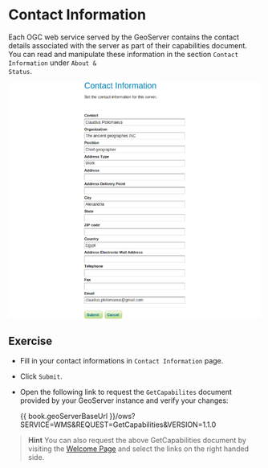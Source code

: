 # Contact Information

Each OGC web service served by the GeoServer contains the contact details
associated with the server as part of their capabilities document. You can read
and manipulate these information in the section `Contact Information` under
<code>About & Status</code>.

![Contact page.](../../../assets/administration_contact.png)

## Exercise

* Fill in your contact informations in `Contact Information` page.
* Click `Submit`.
* Open the following link to request the `GetCapabilites` document provided by
  your GeoServer instance and verify your changes:

  {{ book.geoServerBaseUrl }}/ows?SERVICE=WMS&REQUEST=GetCapabilities&VERSION=1.1.0

> **Hint** You can also request the above GetCapabilities document by visiting
           the [Welcome Page](../overview.md) and select the links on the right
           handed side.
